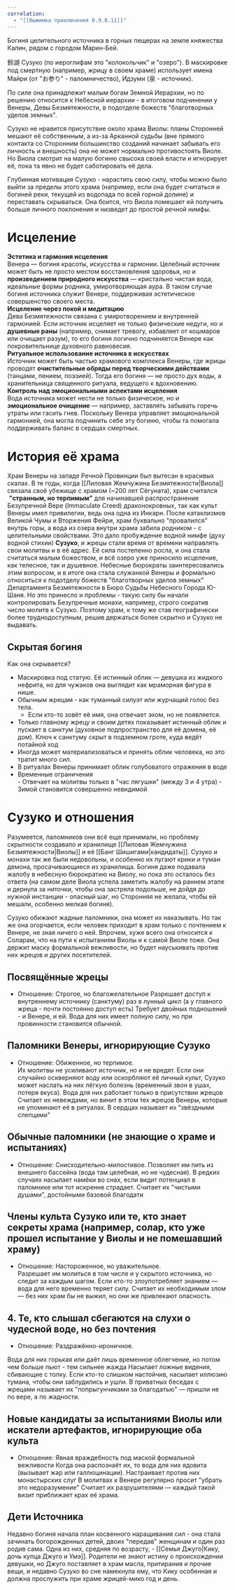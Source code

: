 ```yaml
---
correlation:
  - "[[Выжимка приключения 0.9.8.11]]"
---
```

Богиня целительного источника в горных пещерах на земле княжества Калин, рядом с городом Марин-Бей.

鈴湖 Сузуко (по иероглифам это "колокольчик" и "озеро"). 
В маскировке под смертную (например, жрицу в своем храме) использует имена Майри (от "お参り" - паломничество), Идзуми (泉 - источник). 

По силе она принадлежит малым богам Земной Иерархии, но по решению относится к Небесной иерархии - в итоговом подчинении у Венеры, Девы Безмятежности, в подотделе божеств "благотворных уделов земных". 

Сузуко не нравится присутствие около храма Виолы: планы Сторонней мешают её собственным, а из-за Арканной судьбы (вне прямого контакта со Сторонним большинство созданий начинает забывать его личность и внешность) она не может нормально противостоять Виоле. Но Виола смотрит на малую богиню свысока своей власти и игнорирует её, пока та явно не будет саботировать её дела.

Глубинная мотивация Сузуко - нарастить свою силу, чтобы можно было выйти за пределы этого храма (например, если она будет считаться и богиней реки, текущей из водопада по всей горной долине) и переставать скрываться. Она боится, что Виола помешает ей получить больше личного поклонения и низведет до простой речной нимфы.

# Исцеление
**Эстетика и гармония исцеления**  
   Венера — богиня красоты, искусства и гармонии. Целебный источник может быть не просто местом восстановления здоровья, но и **произведением природного искусства** — кристально чистая вода, идеальные формы родника, умиротворяющая аура. В таком случае богиня источника служит Венере, поддерживая эстетическое совершенство своего места.  
 **Исцеление через покой и медитацию**  
   Дева Безмятежности связана с умиротворением и внутренней гармонией. Если источник исцеляет не только физические недуги, но и **душевные раны** (например, снимает тревогу, избавляет от кошмаров или очищает разум), то его богиня логично подчиняется Венере как покровительнице духовного равновесия.  
 **Ритуальное использование источника в искусствах**  
   Источник может быть частью храмового комплекса Венеры, где жрицы проводят **очистительные обряды перед творческими действами** (танцами, пением, поэзией). Тогда его богиня — не просто дух воды, а хранительница священного ритуала, ведущего к вдохновению.  
**Контроль над эмоциональными аспектами исцеления**  
   Вода источника может нести не только физическое, но и **эмоциональное очищение** — например, заставлять забывать горечь утраты или гасить гнев. Поскольку Венера управляет эмоциональной гармонией, она могла подчинить себе эту богиню, чтобы та помогала поддерживать баланс в сердцах смертных. 
# История её храма
Храм Венеры на западе Речной Провинции был вытесан в красивых скалах. В те годы, когда [[Лиловая Жемчужина Безмятежности|Виола]] связала своё убежище с храмом (~200 лет Сёгуната), храм считался  **"странным, но терпимым"** для начинавшей распространение Безупречной Вере (Immaculate Creed) драконокровных, так как культ Венеры имел привилегии, ведь она одна из Инкарн.
После катаклизмов Великой Чумы и Вторжения Фейри, храм буквально "провалился" внутрь горы, а вода из озера внутри храма забила родником - с целительными свойствами. 
Это дало пробуждение водной нимфе (духу водной стихии) **Сузуко**, и жрецы стали время от времени направлять свои молитвы и в её адрес. Её сила постепенно росла, и она стала считаться малым божеством, и всё озеро уже приносило исцеление, как телесное, так и душевное. 
Небесные бюрократы заинтересовались этим вопросом, и в итоге она стала служанкой Венеры и формально относиться к подотделу божеств "благотворных уделов земных" Департамента Безмятежности в Бюро Судьбы Небесного Города Ю-Шаня.
Но это принесло и проблемы - такую силу бы начали контролировать Безупречные монахи, например, строго сократив число молитв к Сузуко. Поэтому храм, к тому же став географически более труднодоступным, решив держаться более скрытно и Сузуко не выдавать.

## Скрытая богиня

Как она скрывается?  
- Маскировка под статую. Её истинный облик — девушка из жидкого нефрита, но для чужаков она выглядит как мраморная фигура в нише.
- Обычным жрецам - как туманный силуэт или журчащий голос без тела.
	- Если кто-то зовёт её имя, она отвечает эхом, но не появляется.
- Только главному жрецу и своим детях показывает истинный облик и пускает в санктум (духовное подпространство для её домена, её дом). Ключ к санктуму скрыт в подземном гроте, куда ведёт потайной ход
- Иногда может материализоваться и принять облик человека, но это тратит много сил.
 - В ритуалах Венеры принимает облик голубоватого отражения в воде
 - Временные ограничения  
	   - Отвечает на молитвы только в "час лягушки" (между 3 и 4 утра)
	   - Зимой становится совершенно невидимой
# Сузуко и отношения
Разумеется, паломников они всё еще принимали, но проблему скрытности создавало и хранилище [[Лиловая Жемчужина Безмятежности|Виолы]] и её [[Банг Шишигами|кандидаты]]. Сузуко и монахи так же были недовольны, и особенно их пугают крики и туман демона, просачивающиеся из хранилища. Богиня даже подавала жалобу в небесную бюрократию на Виолу, но пока это осталось без ответа (на самом деле Виола успела заметить жалобу на раннем этапе и дернула за ниточки, чтобы она застряла подольше, не дойдя до нужной инстанции - опасный шаг, но Сторонняя не желала, чтобы ей мешали, особенно мелкая богиня).

Сузуко обижают жадные паломники, она может их наказывать. Но так же она огорчается, если человек приходит в храм только с почтением к Венере, не зная ничего о ней. Впрочем, хуже всего она относится к Соларам, что на пути к испытаниям Виолы и к самой Виоле тоже. Она держит маску формальной вежливости, но будет науськивать против них жрецов и других посетителей.

## Посвящённые жрецы
- Отношение: Строгое, но благожелательное
Разрешает доступ к внутреннему источнику (санктуму) раз в лунный цикл (а у главного жреца - почти постоянно доступ есть)
Требует двойных подношений - и Венере, и ей.
Вода для них имеет полную силу, но при провинности становится обычной.

## Паломники Венеры, игнорирующие Сузуко
- Отношение: Обиженное, но терпимое.  
Их молитвы не усиливают источник, но и не вредят.
Если они случайно оскверняют воду или оскорбляют её личный культ, Сузуко может наслать на них лёгкую болезнь (временный звон в ушах, потеря вкуса). Вода для них работает только в присутствии жрецов
Считает их невеждами, но винит в этом тех жрецов Венеры, которые не упоминают её в ритуалах. В сердцах называет их "звёздными слепцами"

## Обычные паломники (не знающие о храме и испытаниях)  
- Отношение: Снисходительно-милостивое. 
Позволяет им пить из внешнего бассейна (вода там целебная, но не чудесная). 
В редких случаях насылает намёки во снах, если видит потенциал в паломнике или тот искренне страдает.
Считает их "чистыми душами", достойными базовой благодати
## Члены культа Сузуко или те, кто знает секреты храма (например, солар, кто уже прошел испытание у Виолы и не помешавший храму)  
- Отношение: Настороженное, но уважительное.  
Разрешает им молиться в том числе и у скрытого источника, но следит за каждым шагом.
Если кто-то злоупотребляет знанием — вода для него временно теряет силу.
Считает их необходимым злом — без них храм бы не выжил, но они же привлекают опасность.

## 4. Те, кто слышал сбегаются на слухи о чудесной воде, но без почтения
- Отношение: Раздражённо-ироничное.  

Вода для них горькая или даёт лишь временное облегчение, но потом чем больше пьют - тем сильнее жажда
Насылает ложные видения, сбивающие с толку. Если кто-то слишком настойчив, насылает иллюзию тумана, чтобы они заблудились и ушли.
В приватных беседах с жрецами называет их "попрыгунчиками за благодатью" — пришли не по вере, а по жадности.

## Новые кандидаты за испытаниями Виолы или искатели артефактов, игнорирующие оба культа
- Отношение:  Явная враждебность под маской формальной вежливости
Когда она распознаёт их, то вода для них ядовита (вызывает жар или галлюцинации).
Настраивает против них монастырских слуг
В молитвах к Венере регулярно просит "убрать это недоразумение"
Считает их разрушителями — каждый такой визит приближает крах её храма.
## Дети Источника
Недавно богиня начала план косвенного наращивания сил - она стала зачинать богорожденных детей, двоих "передав" женщинам и один раз родив сама. Одна из них, средняя по возрасту, - [[Семья Джуго|Кику, дочь купца Джуго и Умэ]]. Родители не знают истину о происхождении девушки, но Джуго поставляет в храм масла, притирания и прочие вещи, и недавно Сузуко во сне намекнула ему, что Кику особенная и должна прослужить при храме жрицей-мико год и день. 